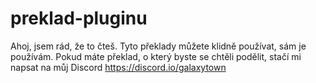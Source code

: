 # preklad-pluginu
Ahoj, jsem rád, že to čteš.
Tyto překlady můžete klidně používat, sám je používám. Pokud máte překlad, o který byste se chtěli podělit, stačí mi napsat na můj Discord https://discord.io/galaxytown
